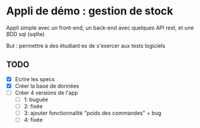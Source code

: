 # Appli de démo : gestion de stock

Appli simple avec un front-end, un back-end avec quelques API rest, et une BDD sql (sqlite)

But : permettre à des étudiant·es de s'exercer aux tests logiciels

## TODO

- [x] Ecrire les specs
- [x] Créer la base de données
- [ ] Créer 4 versions de l'app
  - [ ] 1: buguée
  - [ ] 2: fixée
  - [ ] 3: ajouter fonctionnalité "poids des commandes" + bug
  - [ ] 4: fixée
